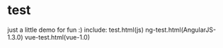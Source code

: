 # test
just a little demo for fun :)
include:
        test.html(js)
        ng-test.html(AngularJS-1.3.0)
        vue-test.html(vue-1.0) 
